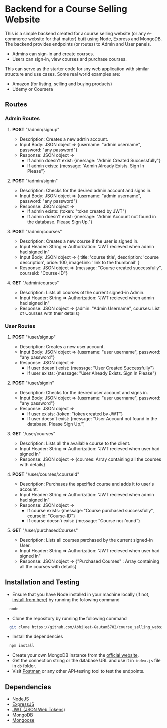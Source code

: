 # Backend for a Course Selling Website  
This is a simple backend created for a course selling website (or any e-commerce website for that matter) built using Node, Express and MongoDB. The backend provides endpoints (or routes) to Admin and User panels.
- Admins can sign-in and create courses. 
- Users can sign-in, view courses and purchase courses.   

This can serve as the starter code for any web application with similar structure and use cases. Some real world examples are:
- Amazon (for listing, selling and buying products)
- Udemy or Coursera 

## Routes  
### Admin Routes
1. **POST** "/admin/signup"
    - Description: Creates a new admin account.
    - Input Body: JSON object => {username: "admin username", password: "any password"}
    - Response: JSON object => 
        - If admin doesn't exist: {message: "Admin Created Successfully"}
        - If admin exists: {message: "Admin Already Exists. Sign In Please"}

2. **POST** "/admin/signin"
    - Description: Checks for the desired admin account and signs in.
    - Input Body: JSON object => {username: "admin username", password: "any password"}
    - Response: JSON object => 
        - If admin exists: {token: "token created by JWT"}
        - If admin doesn't exist: {message: "Admin Account not found in the database. Please Sign Up."}

3. **POST** "/admin/courses"
    - Description: Creates a new course if the user is signed in.
    - Input Header: String => Authorization: "JWT recieved when admin had signed in"
    - Input Body: JSON object => { title: 'course title', description: 'course description', price: 100, imageLink: 'link to the thumbnail' }
    - Response: JSON object => {message: "Course created successfully", courseId: "Course-ID"}

4. **GET** "/admin/courses"
    - Description: Lists all courses of the current signed-in Admin.
    - Input Header: String => Authorization: "JWT recieved when admin had signed in"
    - Response: JSON object => {admin: "Admin Username", courses: List of Courses with their details}

### User Routes
1. **POST** "/user/signup"
    - Description: Creates a new user account.
    - Input Body: JSON object => {username: "user username", password: "any password"}
    - Response: JSON object => 
        - If user doesn't exist: {message: "User Created Successfully"}
        - If user exists: {message: "User Already Exists. Sign In Please"}

2. **POST** "/user/signin"
    - Description: Checks for the desired user account and signs in.
    - Input Body: JSON object => {username: "user username", password: "any password"}
    - Response: JSON object => 
        - If user exists: {token: "token created by JWT"}
        - If user doesn't exist: {message: "User Account not found in the database. Please Sign Up."}

3. **GET** "/user/courses"
    - Description: Lists all the available course to the client.
    - Input Header: String => Authorization: "JWT recieved when user had signed in"
    - Response: JSON object => {courses: Array containing all the courses with details}

4. **POST** "/user/courses/:courseId"
    - Description: Purchases the specified course and adds it to user's account.
    - Input Header: String => Authorization: "JWT recieved when admin had signed in"
    - Response: JSON object => 
        - If course exists: {message: "Course purchased successfully", courseId: "Course-ID"}
        - If course doesn't exist: {message: "Course not found"}

5. **GET** "/user/purchasedCourses"
    - Description: Lists all courses purchased by the current signed-in User.
    - Input Header: String => Authorization: "JWT recieved when user had signed in"
    - Response: JSON object => {"Purchased Courses" : Array containing all the courses with details}

## Installation and Testing   

- Ensure that you have Node installed in your machine locally (if not, [install from here](https://nodejs.org/en)) by running the following command   
```bash
  node
```   
- Clone the repository by running the following command   
```bash
  git clone https://github.com/Abhijeet-Gautam5702/course_selling_website_backend.git
```   
- Install the dependencies   
```bash
  npm install
```   
- Create your own MongoDB instance from the [official website](https://www.mongodb.com/).
- Get the connection string or the database URL and use it in `index.js` file in `db` folder.
- Visit [Postman](https://web.postman.co/) or any other API-testing tool to test the endpoints.   

## Dependencies
- [NodeJS](https://nodejs.org/en)
- [ExpressJS](https://expressjs.com/)
- [JWT (JSON Web Tokens)](https://www.npmjs.com/package/jsonwebtoken)
- [MongoDB](https://www.mongodb.com/)
- [Mongoose](https://mongoosejs.com/)

